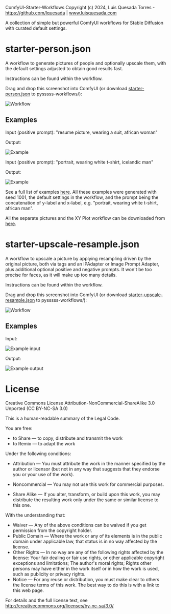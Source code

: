 ComfyUI-Starter-Workflows
Copyright (c) 2024, Luis Quesada Torres - https://github.com/lquesada | www.luisquesada.com

A collection of simple but powerful ComfyUI workflows for Stable Diffusion with curated default settings.

# starter-person.json
A workflow to generate pictures of people and optionally upscale them, with the default settings adjusted to obtain good results fast.

Instructions can be found within the workflow.

Drag and drop this screenshot into ComfyUI (or download [starter-person.json](https://github.com/lquesada/ComfyUI-Starter-Workflows/blob/main/starter-person.json) to pysssss-workflows/):

![Workflow](starter-person_workflow.png)

## Examples
Input (positive prompt): "resume picture, wearing a suit, african woman"

Output:

![Example](starter-person_examples/008_resume%20picture,%20wearing%20a%20suit,%20african%20woman.png)

Input (positive prompt): "portrait, wearing white t-shirt, icelandic man"

Output:

![Example](starter-person_examples/037_portrait,%20wearing%20white%20t-shirt,%20icelandic%20man.png)

See a full list of examples [here](starter-person_examples/examples.jpg). All these examples were generated with seed 1001, the default settings in the workflow, and the prompt being the concatenation of y-label and x-label, e.g. "portrait, wearing white t-shirt, african man".

All the separate pictures and the XY Plot workflow can be downloaded from [here](https://github.com/lquesada/ComfyUI-Starter-Workflows/tree/main/starter-person_examples).

# starter-upscale-resample.json
A workflow to upscale a picture by applying resampling driven by the original picture, both via tags and an IPAdapter or Image Prompt Adapter, plus additional optional positive and negative prompts. It won't be too precise for faces, as it will make up too many details.

Instructions can be found within the workflow.

Drag and drop this screenshot into ComfyUI (or download [starter-upscale-resample.json](https://github.com/lquesada/ComfyUI-Starter-Workflows/blob/main/starter-upscale-resample.json) to pysssss-workflows/):

![Workflow](starter-upscale-resample_workflow.png)

## Examples
Input:

![Example input](starter-upscale-resample_examples/input1.png)

Output:

![Example output](starter-upscale-resample_examples/output1.png)

# License
Creative Commons License Attribution-NonCommercial-ShareAlike 3.0 Unported (CC BY-NC-SA 3.0)

This is a human-readable summary of the Legal Code.

You are free:

*   to Share — to copy, distribute and transmit the work
*   to Remix — to adapt the work

Under the following conditions:

*   Attribution — You must attribute the work in the manner specified by the author or licensor (but not in any way that suggests that they endorse you or your use of the work).

*   Noncommercial — You may not use this work for commercial purposes.

*   Share Alike — If you alter, transform, or build upon this work, you may distribute the resulting work only under the same or similar license to this one.

With the understanding that:

*   Waiver — Any of the above conditions can be waived if you get permission from the copyright holder.
*   Public Domain — Where the work or any of its elements is in the public domain under applicable law, that status is in no way affected by the license.
*   Other Rights — In no way are any of the following rights affected by the license:
       Your fair dealing or fair use rights, or other applicable copyright exceptions and limitations;
       The author's moral rights;
       Rights other persons may have either in the work itself or in how the work is used, such as publicity or privacy rights.
*   Notice — For any reuse or distribution, you must make clear to others the license terms of this work. The best way to do this is with a link to this web page.

For details and the full license text, see http://creativecommons.org/licenses/by-nc-sa/3.0/
